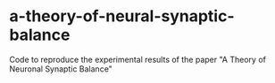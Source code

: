# a-theory-of-neural-synaptic-balance
Code to reproduce the experimental results of the paper "A Theory of Neuronal Synaptic Balance"
